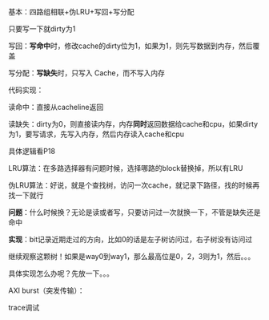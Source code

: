 基本：四路组相联+伪LRU+写回+写分配

只要写一下就dirty为1

写回：**写命中**时，修改cache的dirty位为1，如果为1，则先写数据到内存，然后覆盖

写分配：**写缺失**时，只写入 Cache，而不写入内存

代码实现：

读命中：直接从cacheline返回

读缺失：dirty为0，则直接读内存，内存**同时**返回数据给cache和cpu，如果dirty为1，要写请求，先写入内存，然后内存读入cache和cpu

具体逻辑看P18



LRU算法：在多路选择器有问题时候，选择哪路的block替换掉，所以有LRU

伪LRU算法：好说，就是个查找树，访问一次cache，就记录下路径，找的时候再找一下就行

**问题**：什么时候换？无论是读或者写，只要访问过一次就换一下，不管是缺失还是命中

**实现**：bit记录近期走过的方向，比如0的话是左子树访问过，右子树没有访问过

继续观察这颗树！如果是way0到way1，那么最高位是0，2，3则为1，然后。。。

具体实现怎么办呢？先放一下。。。





AXI burst（突发传输）：





trace调试
